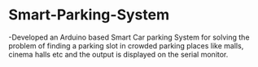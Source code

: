 # Smart-Parking-System
-Developed an Arduino based Smart Car parking System for solving the problem of finding a parking slot in crowded parking places like malls, cinema halls etc and the output is displayed on the serial monitor.
